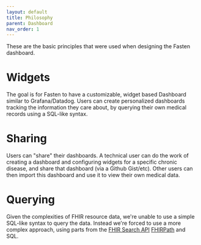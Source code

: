 ```yaml
---
layout: default
title: Philosophy
parent: Dashboard
nav_order: 1
---
```


These are the basic principles that were used when designing the Fasten dashboard.

# Widgets


The goal is for Fasten to have a customizable, widget based Dashboard similar to Grafana/Datadog. 
Users can create personalized dashboards tracking the information they care about, by querying their own medical records using a SQL-like syntax. 


# Sharing

Users can "share" their dashboards. A technical user can do the work of creating a dashboard and configuring 
widgets for a specific chronic disease, and share that dashboard (via a Github Gist/etc). 
Other users can then import this dashboard and use it to view their own medical data. 

# Querying

Given the complexities of FHIR resource data, we're unable to use a simple SQL-like syntax to query the data. 
Instead we're forced to use a more complex approach, using parts from the [FHIR Search API](https://www.hl7.org/fhir/search.html) 
[FHIRPath](https://hl7.org/fhir/fhirpath.html) and SQL.




